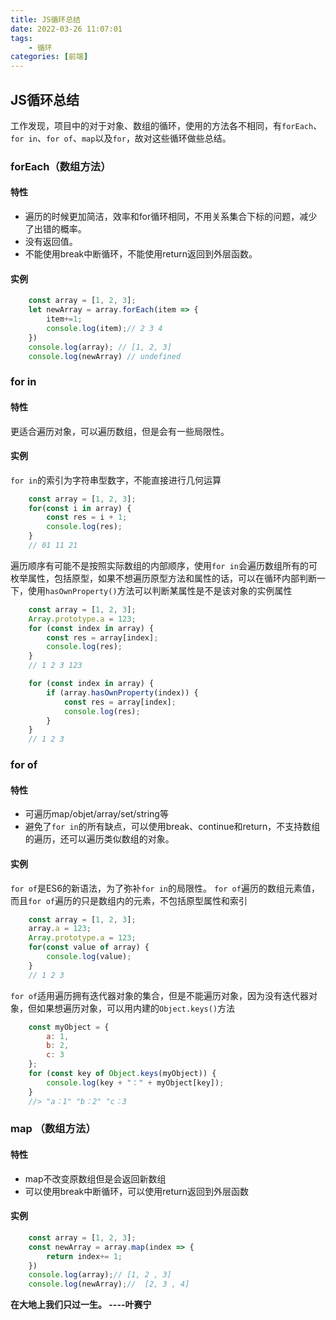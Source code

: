 ```yaml
---
title: JS循环总结
date: 2022-03-26 11:07:01
tags:
    - 循环
categories: [前端]
---
```


## JS循环总结

工作发现，项目中的对于对象、数组的循环，使用的方法各不相同，有`forEach`、`for in`、`for of`、`map`以及`for`，故对这些循环做些总结。

### forEach（数组方法）

#### 特性

- 遍历的时候更加简洁，效率和for循环相同，不用关系集合下标的问题，减少了出错的概率。
- 没有返回值。
- 不能使用break中断循环，不能使用return返回到外层函数。

#### 实例

```js
    const array = [1, 2, 3];
    let newArray = array.forEach(item => {
        item+=1;
        console.log(item);// 2 3 4
    })
    console.log(array); // [1, 2, 3]
    console.log(newArray) // undefined
```

### for in

#### 特性

更适合遍历对象，可以遍历数组，但是会有一些局限性。

#### 实例

`for in`的索引为字符串型数字，不能直接进行几何运算

```js
    const array = [1, 2, 3];
    for(const i in array) {
        const res = i + 1;
        console.log(res);
    }
    // 01 11 21
```

遍历顺序有可能不是按照实际数组的内部顺序，使用`for in`会遍历数组所有的可枚举属性，包括原型，如果不想遍历原型方法和属性的话，可以在循环内部判断一下，使用`hasOwnProperty()`方法可以判断某属性是不是该对象的实例属性

```js
    const array = [1, 2, 3];
    Array.prototype.a = 123;
    for (const index in array) {
        const res = array[index];
        console.log(res);
    }
    // 1 2 3 123

    for (const index in array) {
        if (array.hasOwnProperty(index)) {
            const res = array[index];
            console.log(res);
        }
    }
    // 1 2 3
```

### for of

#### 特性

- 可遍历map/objet/array/set/string等
- 避免了`for in`的所有缺点，可以使用break、continue和return，不支持数组的遍历，还可以遍历类似数组的对象。

#### 实例

`for of`是ES6的新语法，为了弥补`for in`的局限性。
`for of`遍历的数组元素值，而且`for of`遍历的只是数组内的元素，不包括原型属性和索引

```js
    const array = [1, 2, 3];
    array.a = 123;
    Array.prototype.a = 123;
    for(const value of array) {
        console.log(value);
    }
    // 1 2 3
```

`for of`适用遍历拥有迭代器对象的集合，但是不能遍历对象，因为没有迭代器对象，但如果想遍历对象，可以用内建的`Object.keys()`方法

```js
    const myObject = {
        a: 1,
        b: 2,
        c: 3
    };
    for (const key of Object.keys(myObject)) {
        console.log(key + "：" + myObject[key]);
    }
    //> "a：1" "b：2" "c：3
```

### map （数组方法）

#### 特性

- map不改变原数组但是会返回新数组
- 可以使用break中断循环，可以使用return返回到外层函数

#### 实例

```js
    const array = [1, 2, 3];
    const newArray = array.map(index => {
        return index+= 1;
    })
    console.log(array);// [1, 2 , 3]
    console.log(newArray);//  [2, 3 , 4]
```

**在大地上我们只过一生。 ----叶赛宁**
